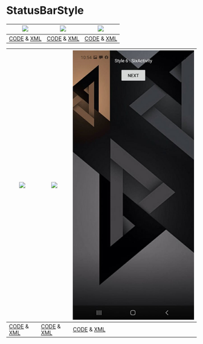 # StatusBarStyle
 
|![](https://raw.githubusercontent.com/gzeinnumer/StatusBarStyle/master/image/Screenshot_20200503_212402.jpg)|![](https://raw.githubusercontent.com/gzeinnumer/StatusBarStyle/master/image/Screenshot_20200503_212406.jpg)|![](https://raw.githubusercontent.com/gzeinnumer/StatusBarStyle/master/image/Screenshot_20200503_212411.jpg)|
|--|--|--|
|[CODE](https://github.com/gzeinnumer/StatusBarStyle/blob/master/app/src/main/java/com/gzeinnumer/statusbarstyle/MainActivity.kt) & [XML](https://github.com/gzeinnumer/StatusBarStyle/blob/master/app/src/main/res/layout/activity_main.xml)|[CODE](https://github.com/gzeinnumer/StatusBarStyle/blob/master/app/src/main/java/com/gzeinnumer/statusbarstyle/SecondActivity.kt) & [XML](https://github.com/gzeinnumer/StatusBarStyle/blob/master/app/src/main/res/layout/activity_second.xml)|[CODE](https://github.com/gzeinnumer/StatusBarStyle/blob/master/app/src/main/java/com/gzeinnumer/statusbarstyle/ThirdActivity.kt) & [XML](https://github.com/gzeinnumer/StatusBarStyle/blob/master/app/src/main/res/layout/activity_third.xml)|

|![](https://raw.githubusercontent.com/gzeinnumer/StatusBarStyle/master/image/Screenshot_20200503_212416.jpg)|![](https://raw.githubusercontent.com/gzeinnumer/StatusBarStyle/master/image/Screenshot_20200503_212421.jpg)|![](https://raw.githubusercontent.com/gzeinnumer/StatusBarStyle/master/image/Screenshot_20200503_212421_2.jpg)|
|--|--|--|
|[CODE](https://github.com/gzeinnumer/StatusBarStyle/blob/master/app/src/main/java/com/gzeinnumer/statusbarstyle/FourthActivity.kt) & [XML](https://github.com/gzeinnumer/StatusBarStyle/blob/master/app/src/main/res/layout/activity_fourth.xml)|[CODE](https://github.com/gzeinnumer/StatusBarStyle/blob/master/app/src/main/java/com/gzeinnumer/statusbarstyle/FiveActivity.kt) & [XML](https://github.com/gzeinnumer/StatusBarStyle/blob/master/app/src/main/res/layout/activity_five.xml)|[CODE](https://github.com/gzeinnumer/StatusBarStyle/blob/master/app/src/main/java/com/gzeinnumer/statusbarstyle/SixActivity.kt) & [XML](https://github.com/gzeinnumer/StatusBarStyle/blob/master/app/src/main/res/layout/activity_six.xml)|
